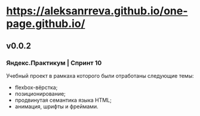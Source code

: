 # https://aleksanrreva.github.io/one-page.github.io/

## v0.0.2

### Яндекс.Практикум | Спринт 10

Учебный проект в рамкаха которого были отработаны следующие темы:
- flexbox-вёрстка;
- позиционирование;
- продвинутая семантика языка HTML;
- анимация, шрифты и фреймами.
